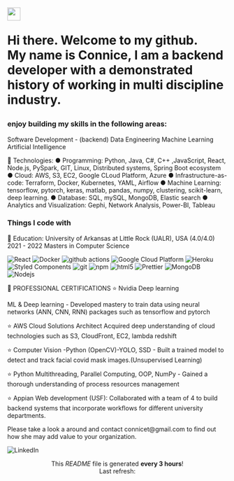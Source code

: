 <h1><img src="https://emojis.slackmojis.com/emojis/images/1643514476/4594/blob-wave.gif?1643514476" width= "30" />


<p> Hi there. Welcome to my github. </br> My name is Connice, I am a backend developer with a demonstrated history of working in multi discipline industry.</p>
<h3> enjoy building my skills in the following areas: </h3>

<p>
Software Development - (backend)
Data Engineering
Machine Learning
Artificial Intelligence
</p>

</b> 
</p>
<p>🤖 Technologies: ● Programming: Python, Java, C#, C++ ,JavaScript, React, Node.js,
 PySpark, GIT, Linux, Distributed systems, Spring Boot ecosystem ● Cloud: AWS, S3, EC2, Google CLoud Platform, Azure ● Infrastructure-as-code: Terraform, Docker, Kubernetes, YAML, Airflow ● Machine Learning: tensorflow, pytorch, keras, matlab, pandas, numpy, clustering, scikit-learn, deep learning. ● Database: SQL, mySQL, MongoDB, Elastic search ● Analytics and Visualization: Gephi, Network Analysis, Power-BI, Tableau
<h3>Things I code with</h3>
</p>


<p>🤖 Education: University of Arkansas at Little Rock (UALR), USA (4.0/4.0) 2021 - 2022 
                Masters in Computer Science</p>

<p>
  <img alt="React" src="https://img.shields.io/badge/-React-45b8d8?style=flat-square&logo=react&logoColor=white" />
  <img alt="Docker" src="https://img.shields.io/badge/-Docker-46a2f1?style=flat-square&logo=docker&logoColor=white" />
  <img alt="github actions" src="https://img.shields.io/badge/-Github_Actions-2088FF?style=flat-square&logo=github-actions&logoColor=white" />
  <img alt="Google Cloud Platform" src="https://img.shields.io/badge/-Google_Cloud_Platform-1a73e8?style=flat-square&logo=google-cloud&logoColor=white" />   <img alt="Heroku" src="https://img.shields.io/badge/-Heroku-430098?style=flat-square&logo=heroku&logoColor=white" />
  <img alt="Styled Components" src="https://img.shields.io/badge/-Styled_Components-db7092?style=flat-square&logo=styled-components&logoColor=white" />
  <img alt="git" src="https://img.shields.io/badge/-Git-F05032?style=flat-square&logo=git&logoColor=white" />
  <img alt="npm" src="https://img.shields.io/badge/-NPM-CB3837?style=flat-square&logo=npm&logoColor=white" />
  <img alt="html5" src="https://img.shields.io/badge/-HTML5-E34F26?style=flat-square&logo=html5&logoColor=white" />
   <img alt="Prettier" src="https://img.shields.io/badge/-Prettier-F7B93E?style=flat-square&logo=prettier&logoColor=white" />
  <img alt="MongoDB" src="https://img.shields.io/badge/-MongoDB-13aa52?style=flat-square&logo=mongodb&logoColor=white" />
  <img alt="Nodejs" src="https://img.shields.io/badge/-Nodejs-43853d?style=flat-square&logo=Node.js&logoColor=white" />
</p>


<p> 🤖 PROFESSIONAL CERTIFICATIONS ⭐️ Nvidia Deep learning </p>
<p> ML & Deep learning - Developed mastery to train data using neural networks (ANN, CNN, RNN) packages such as tensorflow and pytorch </p>
<p> ⭐️ AWS Cloud Solutions Architect Acquired deep understanding of cloud technologies such as S3, CloudFront, EC2, lambda redshift</p>
<p> ⭐️ Computer Vision -Python (OpenCV)-YOLO, SSD - Built a trained model to detect and track facial covid mask images.(Unsupervised Learning) </p>
<p> ⭐️ Python Multithreading, Parallel Computing, OOP, NumPy - Gained a thorough understanding of process resources management </p>
<p> ⭐️ Appian Web development (USF): Collaborated with a team of 4 to build backend systems that incorporate workflows for different university departments.</p>

<p> Please take a look a around and contact connicet@gmail.com to find out how she may add value to your organization. </p>
<img alt="LinkedIn" src="https://www.linkedin.com/in/connice-trimmingham-7b9131158/" /></a> 

<p align="center">This <i>README</i> file is generated <b>every 3 hours</b>!</br>Last refresh: <br />